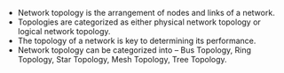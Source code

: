 - Network topology is the arrangement of nodes and links of a network.
- Topologies are categorized as either physical network topology or logical network topology.
- The topology of a network is key to determining its performance.
- Network topology can be categorized into – Bus Topology, Ring Topology, Star Topology, Mesh Topology, Tree Topology.